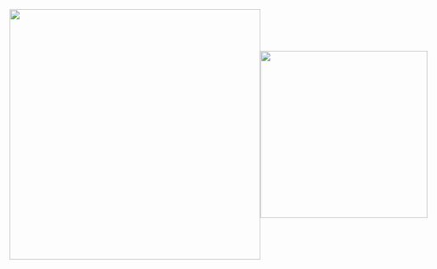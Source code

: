 <div style="display:flex; justify-align:center; align-items:center; justify-content:center">
  <img src="https://github-readme-stats.vercel.app/api?username=QuyDang1108&count_private=true&show_icons=true&theme=default&hide_border=true" width="450">
  <img src="https://github-readme-stats.vercel.app/api/top-langs/?username=QuyDang1108&langs_count=5&theme=default&show_icons=true&hide_border=true" width="300">
</div>
